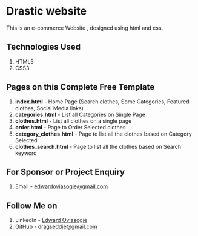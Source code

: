 # Drastic website
This is an e-commerce Website , designed using html and css. 





## Technologies Used
1. HTML5
2. CSS3


## Pages on this Complete Free Template
1. **index.html** - Home Page (Search clothes, Some Categories, Featured clothes, Social Media links)
2. **categories.html** - List all Categories on Single Page
3. **clothes.html** - List all clothes on a single page
4. **order.html** - Page to Order Selected clothes
5. **category_clothes.html** - Page to list all the clothes based on Category Selected
6. **clothes_search.html** - Page to list all the clothes based on Search keyword


## For Sponsor or Project Enquiry
1. Email - edwardoviasogie@gmail.com


## Follow Me on
1. LinkedIn - [Edward Oviasogie](https://www.linkedin.com/in/edward-oviasogie-870941240 "Edward Oviasogie on LinkedIn")
2. GitHub - [dragseddie@gmail.com](https://github.com/T-E-G-A "Edward Oviasogie on Github")


